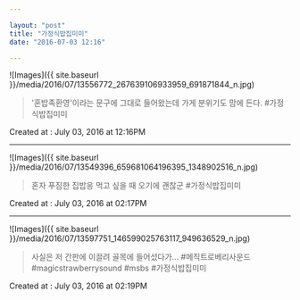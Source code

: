 ```yaml
---

layout: "post"  
title: "가정식밥집미미"  
date: "2016-07-03 12:16"

---
```


![Images]({{ site.baseurl }}/media/2016/07/13556772_267639106933959_691871844_n.jpg)

> '혼밥족환영'이라는 문구에 그대로 들어왔는데 가게 분위기도 맘에 든다. #가정식밥집미미

Created at : July 03, 2016 at 12:16PM

---

![Images]({{ site.baseurl }}/media/2016/07/13549396_659681064196395_1348902516_n.jpg)

> 혼자 푸짐한 집밥응 먹고 싶을 때 오기에 괜찮군 #가정식밥집미미

Created at : July 03, 2016 at 02:17PM

---

![Images]({{ site.baseurl }}/media/2016/07/13597751_146599025763117_949636529_n.jpg)

> 사실은 저 간판에 이끌려 골목에 들어섰다가... #메직트로베리사운드 #magicstrawberrysound #msbs #가정식밥집미미

Created at : July 03, 2016 at 02:19PM
